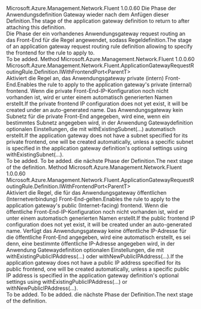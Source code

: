 <Type Name="IWithFrontend&lt;ParentT&gt;" FullName="Microsoft.Azure.Management.Network.Fluent.ApplicationGatewayRequestRoutingRule.Definition.IWithFrontend&lt;ParentT&gt;">
  <TypeSignature Language="C#" Value="public interface IWithFrontend&lt;ParentT&gt;" />
  <TypeSignature Language="ILAsm" Value=".class public interface auto ansi abstract IWithFrontend`1&lt;ParentT&gt;" />
  <TypeSignature Language="DocId" Value="T:Microsoft.Azure.Management.Network.Fluent.ApplicationGatewayRequestRoutingRule.Definition.IWithFrontend`1" />
  <TypeSignature Language="VB.NET" Value="Public Interface IWithFrontend(Of ParentT)" />
  <TypeSignature Language="F#" Value="type IWithFrontend&lt;'ParentT&gt; = interface" />
  <AssemblyInfo>
    <AssemblyName>Microsoft.Azure.Management.Network.Fluent</AssemblyName>
    <AssemblyVersion>1.0.0.60</AssemblyVersion>
  </AssemblyInfo>
  <TypeParameters>
    <TypeParameter Name="ParentT" />
  </TypeParameters>
  <Interfaces />
  <Docs>
    <typeparam name="ParentT"><span data-ttu-id="02297-101">Die Phase der Anwendungsdefinition Gateway wieder nach dem Anfügen dieser Definition.</span><span class="sxs-lookup"><span data-stu-id="02297-101">The stage of the application gateway definition to return to after attaching this definition.</span></span></typeparam>
    <summary>
            <span data-ttu-id="02297-102">Die Phase der ein vorhandenes Anwendungsgateway request routing an das Front-End für die Regel angewendet, sodass Regeldefinition.</span><span class="sxs-lookup"><span data-stu-id="02297-102">The stage of an application gateway request routing rule definition allowing to specify the frontend for the rule to apply to.</span></span>
            </summary>
    <remarks>To be added.</remarks>
  </Docs>
  <Members>
    <Member MemberName="FromPrivateFrontend">
      <MemberSignature Language="C#" Value="public Microsoft.Azure.Management.Network.Fluent.ApplicationGatewayRequestRoutingRule.Definition.IWithFrontendPort&lt;ParentT&gt; FromPrivateFrontend ();" />
      <MemberSignature Language="ILAsm" Value=".method public hidebysig newslot virtual instance class Microsoft.Azure.Management.Network.Fluent.ApplicationGatewayRequestRoutingRule.Definition.IWithFrontendPort`1&lt;!ParentT&gt; FromPrivateFrontend() cil managed" />
      <MemberSignature Language="DocId" Value="M:Microsoft.Azure.Management.Network.Fluent.ApplicationGatewayRequestRoutingRule.Definition.IWithFrontend`1.FromPrivateFrontend" />
      <MemberSignature Language="VB.NET" Value="Public Function FromPrivateFrontend () As IWithFrontendPort(Of ParentT)" />
      <MemberSignature Language="F#" Value="abstract member FromPrivateFrontend : unit -&gt; Microsoft.Azure.Management.Network.Fluent.ApplicationGatewayRequestRoutingRule.Definition.IWithFrontendPort&lt;'ParentT&gt;" Usage="iWithFrontend.FromPrivateFrontend " />
      <MemberType>Method</MemberType>
      <AssemblyInfo>
        <AssemblyName>Microsoft.Azure.Management.Network.Fluent</AssemblyName>
        <AssemblyVersion>1.0.0.60</AssemblyVersion>
      </AssemblyInfo>
      <ReturnValue>
        <ReturnType>Microsoft.Azure.Management.Network.Fluent.ApplicationGatewayRequestRoutingRule.Definition.IWithFrontendPort&lt;ParentT&gt;</ReturnType>
      </ReturnValue>
      <Parameters />
      <Docs>
        <summary>
            <span data-ttu-id="02297-103">Aktiviert die Regel an, das Anwendungsgateway private (intern) Front-End.</span><span class="sxs-lookup"><span data-stu-id="02297-103">Enables the rule to apply to the application gateway's private (internal) frontend.</span></span>
            <span data-ttu-id="02297-104">Wenn die private Front-End-IP-Konfiguration noch nicht vorhanden ist, wird er unter einem automatisch generierten Namen erstellt.</span><span class="sxs-lookup"><span data-stu-id="02297-104">If the private frontend IP configuration does not yet exist, it will be created under an auto-generated name.</span></span>
            <span data-ttu-id="02297-105">Das Anwendungsgateway kein Subnetz für die private Front-End angegeben, wird eine, wenn ein bestimmtes Subnetz angegeben wird, in der Anwendung Gatewaydefinition optionalen Einstellungen, die mit withExistingSubnet(...) automatisch erstellt.</span><span class="sxs-lookup"><span data-stu-id="02297-105">If the application gateway does not have a subnet specified for its private frontend, one will be created automatically, unless a specific subnet is specified in the application gateway definition's optional settings using withExistingSubnet(...).</span></span>
            </summary>
        <returns>To be added.</returns>
        <remarks>To be added.</remarks>
        <return><span data-ttu-id="02297-106">die nächste Phase der Definition.</span><span class="sxs-lookup"><span data-stu-id="02297-106">The next stage of the definition.</span></span></return>
      </Docs>
    </Member>
    <Member MemberName="FromPublicFrontend">
      <MemberSignature Language="C#" Value="public Microsoft.Azure.Management.Network.Fluent.ApplicationGatewayRequestRoutingRule.Definition.IWithFrontendPort&lt;ParentT&gt; FromPublicFrontend ();" />
      <MemberSignature Language="ILAsm" Value=".method public hidebysig newslot virtual instance class Microsoft.Azure.Management.Network.Fluent.ApplicationGatewayRequestRoutingRule.Definition.IWithFrontendPort`1&lt;!ParentT&gt; FromPublicFrontend() cil managed" />
      <MemberSignature Language="DocId" Value="M:Microsoft.Azure.Management.Network.Fluent.ApplicationGatewayRequestRoutingRule.Definition.IWithFrontend`1.FromPublicFrontend" />
      <MemberSignature Language="VB.NET" Value="Public Function FromPublicFrontend () As IWithFrontendPort(Of ParentT)" />
      <MemberSignature Language="F#" Value="abstract member FromPublicFrontend : unit -&gt; Microsoft.Azure.Management.Network.Fluent.ApplicationGatewayRequestRoutingRule.Definition.IWithFrontendPort&lt;'ParentT&gt;" Usage="iWithFrontend.FromPublicFrontend " />
      <MemberType>Method</MemberType>
      <AssemblyInfo>
        <AssemblyName>Microsoft.Azure.Management.Network.Fluent</AssemblyName>
        <AssemblyVersion>1.0.0.60</AssemblyVersion>
      </AssemblyInfo>
      <ReturnValue>
        <ReturnType>Microsoft.Azure.Management.Network.Fluent.ApplicationGatewayRequestRoutingRule.Definition.IWithFrontendPort&lt;ParentT&gt;</ReturnType>
      </ReturnValue>
      <Parameters />
      <Docs>
        <summary>
            <span data-ttu-id="02297-107">Aktiviert die Regel, die für das Anwendungsgateway öffentlichen (Internetverbindung) Front-End-gelten.</span><span class="sxs-lookup"><span data-stu-id="02297-107">Enables the rule to apply to the application gateway's public (Internet-facing) frontend.</span></span>
            <span data-ttu-id="02297-108">Wenn die öffentliche Front-End-IP-Konfiguration noch nicht vorhanden ist, wird er unter einem automatisch generierten Namen erstellt.</span><span class="sxs-lookup"><span data-stu-id="02297-108">If the public frontend IP configuration does not yet exist, it will be created under an auto-generated name.</span></span>
            <span data-ttu-id="02297-109">Verfügt das Anwendungsgateway keine öffentliche IP-Adresse für die öffentliche Front-End angegeben, wird eine automatisch erstellt, es sei denn, eine bestimmte öffentliche IP-Adresse angegeben wird, in der Anwendung Gatewaydefinition optionalen Einstellungen, die mit withExistingPublicIPAddress(...) oder withNewPublicIPAddress(...).</span><span class="sxs-lookup"><span data-stu-id="02297-109">If the application gateway does not have a public IP address specified for its public frontend, one will be created automatically, unless a specific public IP address is specified in the application gateway definition's optional settings using withExistingPublicIPAddress(...) or  withNewPublicIPAddress(...).</span></span>
            </summary>
        <returns>To be added.</returns>
        <remarks>To be added.</remarks>
        <return><span data-ttu-id="02297-110">die nächste Phase der Definition.</span><span class="sxs-lookup"><span data-stu-id="02297-110">The next stage of the definition.</span></span></return>
      </Docs>
    </Member>
  </Members>
</Type>